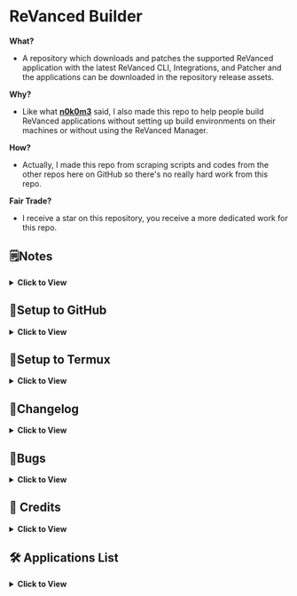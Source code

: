 # ReVanced Builder

**What?**
- A repository which downloads and patches the supported ReVanced application with the latest ReVanced CLI, Integrations, and Patcher and the applications can be downloaded in the repository release assets.

**Why?**
- Like what [**n0k0m3**](https://github.com/n0k0m3) said, I also made this repo to help people build ReVanced applications without setting up build environments on their machines or without using the ReVanced Manager.

**How?**
- Actually, I made this repo from scraping scripts and codes from the other repos here on GitHub so there's no really hard work from this repo.

**Fair Trade?**
- I receive a star on this repository, you receive a more dedicated work for this repo.

## 🗒️Notes
<details><summary><b>Click to View</b></summary>

- The script will download the selected versions ([**see here**](/revanced/assets/versions)) of applications on **APK Mirror** and **UpToDown**, **NOT** the latest official version on Google Play.
- The applications are **NON-ROOT** variant so don't expect some **Magisk** modules here.
- Without **microG**, **YouTube** and **YouTube Music** will crash due to missing **microG**, please install **microG**.

</details>

## 🤔Setup to GitHub
<details><summary><b>Click to View</b></summary>

#### Step 0:
You need to have a GitHub account for the following steps.

#### Step 1:
Fork this repository.
- [**How to fork a repository?**](https://docs.github.com/en/get-started/quickstart/fork-a-repo)
- To fork this repository on desktop or mobile browser, kindly click [**here**](https://github.com/SCPF-Archive/repo.1/fork).
> **DO NOT FORK** if you need to set the new repo to private, import this repository instead. I recommend to fork this repo instead of importing so you can update your repository whenever there's an update on the main repository.

![IMG 001](/.github/assets/img.001.jpg)

#### Step 2:
After you forked or imported this repository and made your own repo, go now to your GitHub Actions tab.

![IMG 002](/.github/assets/img.002.jpg)

#### Step 3:
Click the `I understand my workflows, go ahead and enable them.`.

![IMG 003](/.github/assets/img.003.jpg)

#### Step 4:
After you enabled the workflows, click the `Release Latest`.

On Desktop:

![IMG 004](/.github/assets/img.004.jpg)

On Mobile:

![IMG 011](/.github/assets/img.011.jpg)

![IMG 012](/.github/assets/img.012.jpg)

#### Step 5:
Click the `Run workflow`.

![IMG 005](/.github/assets/img.005.jpg)

#### Step 6:
Click the `Run workflow` button to generate the applications.
> In the checkboxes, you can put a check the `Archive Packages` to release the applications in a compressed .7z archive instead.

> The estimated time length of the workflow run is about 20 minutes.

![IMG 006](/.github/assets/img.006.jpg) 

#### Step 7:
After the workflow is finished (when the indicator is now **green colored** with **check mark**), click your repository name above.

![IMG 007](/.github/assets/img.007.jpg)

#### Step 8:
Download your generated applications in the releases section.

You can visit it by typing this to the the URL:
> `/releases/latest`
>
> `github.com/YourUserName/YourRepoName/releases/latest`
>
> Example:
> `github.com/Ultimatinium/revanced-repo/releases/latest`

Or you can click the `Releases`

> Example:
>
> ![IMG 008](/.github/assets/img.008.jpg)

#### Step 9:
After you redirected to the releases section, you can now download your applications.

![IMG 009](/.github/assets/img.009.jpg)

---

#### Reminder 1:
Don't forget to always check and update these folders :

- [**Patches Folder**](/revanced/assets/patches)
- [**Versions Folder**](/revanced/assets/versions)

> Those folders are meant to be checked and updated.

#### Reminder 2:
When you see that you are `# commit/s behind`, update your repo by clicking the `Sync fork` -> `Update branch`.

![IMG 010](/.github/assets/img.010.jpg)

</details>

## 📱Setup to Termux
<details><summary><b>Click to View</b></summary>

Termux script currently in development but feel free to try it out first.

#### Install 
> One by one command.
```bash
pkg upgrade git
git clone https://github.com/SCPF-Archive/repo.1
cd repo.1/revanced
chmod +x tmux.sh
./tmux.sh
```

> One liner command.
```bash
pkg upgrade git && git clone https://github.com/SCPF-Archive/repo.1 && cd repo.1/revanced && chmod +x tmux.sh &&./tmux.sh
```

---

#### How to run?
> Type this on terminal:
```bash
cd repo.1/revanced && ./tmux.sh
```

</details>

## 📝Changelog
<details><summary><b>Click to View</b></summary>

- Update Termux Script ([**#25**](https://github.com/SCPF-Archive/repo.1/pull/25))
- Fix Workflow Error ([**#22**](https://github.com/SCPF-Archive/repo.1/pull/22))
- Add Termux Support ([**#21**](https://github.com/SCPF-Archive/repo.1/pull/21))
- Simplify Workflow ([**#19**](https://github.com/SCPF-Archive/repo.1/pull/19))
- Fix Nyx Download ([**#18**](https://github.com/SCPF-Archive/repo.1/pull/18))
- Update Setup Steps ([**#17**](https://github.com/SCPF-Archive/repo.1/pull/17))
- Update Workflow File ([**#16**](https://github.com/SCPF-Archive/repo.1/pull/16))
- Add x86_64 and x86 ([**#14**](https://github.com/SCPF-Archive/repo.1/pull/14))
- Fix Spotify Download ([**#13**](https://github.com/SCPF-Archive/repo.1/pull/13))
- Add Nova Launcher ([**#12**](https://github.com/SCPF-Archive/repo.1/pull/12))
- Smol Fix ([**#10**](https://github.com/SCPF-Archive/repo.1/pull/10))
- Add TickTick ([**#9**](https://github.com/SCPF-Archive/repo.1/pull/9))
- Fixed Upload Error ([**356adfa**](https://github.com/SCPF-Archive/repo.1/commit/356adfa11c99d3d11464c2f46ed36732cd6109b8))
- Prerequisites and Versions ([**#7**](https://github.com/SCPF-Archive/repo.1/pull/7))
- Add Backdrops Wallpapers ([**#6**](https://github.com/SCPF-Archive/repo.1/pull/6))
- Add Citra Emulator ([**#5**](https://github.com/SCPF-Archive/repo.1/pull/5))
- Return To Official CLI ([**9c68a07**](https://github.com/SCPF-Archive/repo.1/commit/9c68a07fcba836bc06ca74bee36a1fea15f025c0))
- Fixed Patch Selection Error ([**#4**](https://github.com/SCPF-Archive/repo.1/pull/4))
- Changed CLI Repo ([**a487933**](https://github.com/SCPF-Archive/repo.1/commit/a4879331c420fc28e4c1a7a55c83f0461a68e8fa))
- Fixed Patching Errors ([**#3**](https://github.com/SCPF-Archive/repo.1/pull/3))
- Fixed GitHub Token ([**5557534**](https://github.com/SCPF-Archive/repo.1/commit/55575344eba08c2c897c3b5e6675ea098645bc68))

</details>

## 🐞Bugs
<details><summary><b>Click to View</b></summary>

**Spotify**
- `hide-premium-navbar` ([**#621**](https://github.com/revanced/revanced-patches/issues/621))

</details>

## 🖤 Credits
<details><summary><b>Click to View</b></summary>

[**ReVanced**](https://github.com/revanced)
- Obviously for the CLI, Patches, and Integrations that is used in this repo.

[**n0k0m3**](https://github.com/n0k0m3)
- For almost all the codes and scripts from here.

[**inotia00**](https://github.com/inotia00)
- For the microG that is used in this repo.

[**Termux**](https://github.com/termux)
- For the [**upload-release-action**](https://github.com/termux/upload-release-action).

</details>

## 🛠️ Applications List
<details><summary><b>Click to View</b></summary>

- Backdrops - Wallpapers
- Citra Emulator
- Icon Pack Studio
- microG (by [**inotia00**](https://github.com/inotia00))
- Nova Launcher
- Nyx Music Player
- Reddit
- ReVanced Manager
- Spotify
- TickTick: To-do list & Tasks
- TikTok
- Twitch: Live Game Streaming
- Twitter
- YouTube Music
- YouTube

</details>
